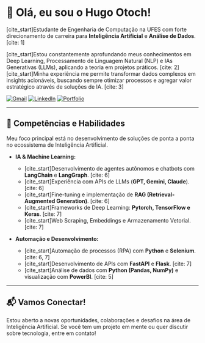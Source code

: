 # 👋 Olá, eu sou o Hugo Otoch!

[cite_start]Estudante de Engenharia de Computação na UFES com forte direcionamento de carreira para **Inteligência Artificial** e **Análise de Dados**. [cite: 1]

[cite_start]Estou constantemente aprofundando meus conhecimentos em Deep Learning, Processamento de Linguagem Natural (NLP) e IAs Generativas (LLMs), aplicando a teoria em projetos práticos. [cite: 2] [cite_start]Minha experiência me permite transformar dados complexos em insights acionáveis, buscando sempre otimizar processos e agregar valor estratégico através de soluções de IA. [cite: 3]

<a href="mailto:otochdev@gmail.com"><img src="https://img.shields.io/badge/Gmail-D14836?style=for-the-badge&logo=gmail&logoColor=white" alt="Gmail"/></a>
<a href="https://linkedin.com/in/hugootoch/"><img src="https://img.shields.io/badge/LinkedIn-0077B5?style=for-the-badge&logo=linkedin&logoColor=white" alt="LinkedIn"/></a>
<a href="https://hugootoch.vercel.app/"><img src="https://img.shields.io/badge/Portfólio-000000?style=for-the-badge&logo=vercel&logoColor=white" alt="Portfolio"/></a>

---

## 🚀 Competências e Habilidades

Meu foco principal está no desenvolvimento de soluções de ponta a ponta no ecossistema de Inteligência Artificial.

* **IA & Machine Learning:**
    * [cite_start]Desenvolvimento de agentes autônomos e chatbots com **LangChain** e **LangGraph**. [cite: 6]
    * [cite_start]Experiência com APIs de LLMs (**GPT, Gemini, Claude**). [cite: 6]
    * [cite_start]Fine-tuning e implementação de **RAG (Retrieval-Augmented Generation)**. [cite: 6]
    * [cite_start]Frameworks de Deep Learning: **Pytorch, TensorFlow e Keras**. [cite: 7]
    * [cite_start]Web Scraping, Embeddings e Armazenamento Vetorial. [cite: 7]

* **Automação e Desenvolvimento:**
    * [cite_start]Automação de processos (RPA) com **Python** e **Selenium**. [cite: 6, 7]
    * [cite_start]Desenvolvimento de APIs com **FastAPI** e **Flask**. [cite: 7]
    * [cite_start]Análise de dados com **Python (Pandas, NumPy)** e visualização com **PowerBI**. [cite: 5]

---


## 📬 Vamos Conectar!

Estou aberto a novas oportunidades, colaborações e desafios na área de Inteligência Artificial. Se você tem um projeto em mente ou quer discutir sobre tecnologia, entre em contato!
